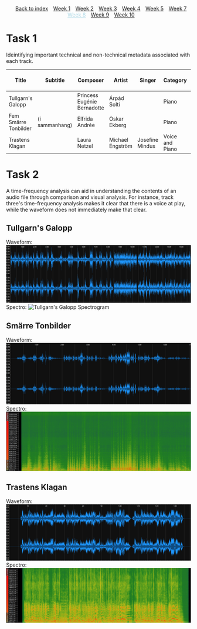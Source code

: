 <head>
    <title>Week 8 | MCA</title>
</head>
<div>
    <style>
        .menu {
        list-style-type: none; 
        text-align: center;
    }
    .menu li {
        display: inline-block;
        margin-right: 10px;
    }
        .sel {
        color:lightblue;
    }
    </style>
    <ul class="menu">
    <li><a href="../">Back to index</a></li>
    <li><a href="week1.html">Week 1</a></li>
    <li><a href="week2.html">Week 2</a></li>
    <li><a href="week3.html">Week 3</a></li>
    <li><a href="week4.html">Week 4</a></li>
    <li><a href="week5.html">Week 5</a></li>
    <li><a href="week7.html">Week 7</a></li>
    <li><a href="week8.html" class="sel">Week 8</a></li>
    <li><a href="week9.html">Week 9</a></li>
    <li><a href="week10.html">Week 10</a></li>
</ul>
</div>

# Task 1
Ideintifying important technical and non-technical metadata associated with each track.

| **Title**| **Subtitle**| **Composer** | **Artist** | **Singer** | **Category** | **Key** | **Number of Channels** | **Sample Rate (Hz)** | **Bit Rate (Kbps)** | **Duration** | **Date** | **File Format** |
|-|-|-|-|-|-|-|-|-|-|-|-|-|
| Tullgarn's Galopp || Princess Eugénie Bernadotte | Árpád Solti|| Piano| B-flat major | 2 | 48000 | 192 | 1:56 | 1853 | MP3 |
| Fem Smärre Tonbilder | (i sammanhang) | Elfrida Andrée | Oskar Ekberg || Piano | Multiple | 2 | 48000 | 192 | 6:59 | 1880 | MP3 |
| Trastens Klagan || Laura Netzel | Michael Engström | Josefine Mindus | Voice and Piano | F major | 2 | 48000 | 192 | 1:40 | 1889 | MP3 |

# Task 2

A time-frequency analysis can aid in understanding the contents of an audio file through comparison and visual analysis. For instance, track three's time-frequency analysis makes it clear that there is a voice at play, while the waveform does not immediately make that clear. 

## Tullgarn's Galopp
Waveform:
![Tullgarn's Galopp Waveform](../static/img/galopp_waves.png)
Spectro:
![Tullgarn's Galopp Spectrogram](../static/img/galopp_spectro.png)

## Smärre Tonbilder
Waveform:
![Smärre Tonbilder Waveform](../static/img/tonbilder_waves.png)
Spectro:
![Smärre Tonbilder Spectrogram](../static/img/tonbilder_spectro.png)

## Trastens Klagan
Waveform:
![Trastens Klagan Waveform](../static/img/trasten_waves.png)
Spectro:
![Trastens Klagan Spectrogram](../static/img/trasten_spectro.png)